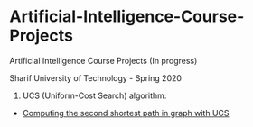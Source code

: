 # Artificial-Intelligence-Course-Projects
Artificial Intelligence Course Projects (In progress)

Sharif University of Technology - Spring 2020

1. UCS (Uniform-Cost Search) algorithm:
  - [Computing the second shortest path in graph with UCS](https://github.com/kimianoorbakhsh/Artificial-Intelligence-Course-Projects/blob/main/1.%20UCS/UCS.java)

